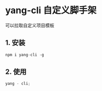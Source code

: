 # yang-cli 自定义脚手架

可以拉取自定义项目模板

## 1. 安装

```js
npm i yang-cli -g
```

## 2. 使用

```js
yang - cli;
```
